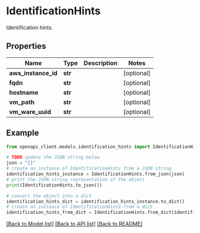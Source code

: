 # IdentificationHints

Identification hints.

## Properties

Name | Type | Description | Notes
------------ | ------------- | ------------- | -------------
**aws_instance_id** | **str** |  | [optional] 
**fqdn** | **str** |  | [optional] 
**hostname** | **str** |  | [optional] 
**vm_path** | **str** |  | [optional] 
**vm_ware_uuid** | **str** |  | [optional] 

## Example

```python
from openapi_client.models.identification_hints import IdentificationHints

# TODO update the JSON string below
json = "{}"
# create an instance of IdentificationHints from a JSON string
identification_hints_instance = IdentificationHints.from_json(json)
# print the JSON string representation of the object
print(IdentificationHints.to_json())

# convert the object into a dict
identification_hints_dict = identification_hints_instance.to_dict()
# create an instance of IdentificationHints from a dict
identification_hints_from_dict = IdentificationHints.from_dict(identification_hints_dict)
```
[[Back to Model list]](../README.md#documentation-for-models) [[Back to API list]](../README.md#documentation-for-api-endpoints) [[Back to README]](../README.md)


